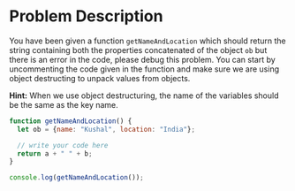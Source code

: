 # Problem Description

You have been given a function `getNameAndLocation` which should return the string containing both the properties concatenated of the object `ob` but there is an error in the code, please debug this problem. You can start by uncommenting the code given in the function and make sure we are using object destructing to unpack values from objects.

**Hint:** When we use object destructuring, the name of the variables should be the same as the key name.

```javascript
function getNameAndLocation() {
  let ob = {name: "Kushal", location: "India"};

  // write your code here
  return a + " " + b;
}

console.log(getNameAndLocation());
